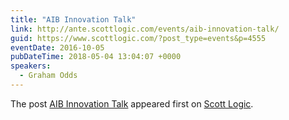 ```yaml
---
title: "AIB Innovation Talk"
link: http://ante.scottlogic.com/events/aib-innovation-talk/
guid: https://www.scottlogic.com/?post_type=events&p=4555
eventDate: 2016-10-05
pubDateTime: 2018-05-04 13:04:07 +0000
speakers:
  - Graham Odds
---
```


<p>The post <a rel="nofollow" href="http://ante.scottlogic.com/events/aib-innovation-talk/">AIB Innovation Talk</a> appeared first on <a rel="nofollow" href="http://ante.scottlogic.com">Scott Logic</a>.</p>